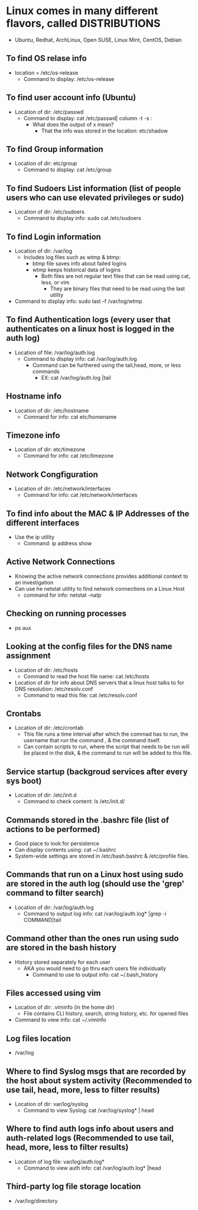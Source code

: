 # Linux comes in many different flavors, called DISTRIBUTIONS

- Ubuntu, Redhat, ArchLinux, Open SUSE, Linux Mint, CentOS, Debian

## To find OS relase info

- location = /etc/os-release
  - Command to display: /etc/os-release

## To find user account info (Ubuntu)

- Location of dir: /etc/passwd
  - Command to display: cat /etc/passwd| column -t -s :
    - What does the output of x mean?
      - That the info was stored in the location: etc/shadow

## To find Group information

- Location of dir: etc/group
  - Command to display: cat /etc/group

## To find Sudoers List information (list of people users who can use elevated privileges or sudo)

- Location of dir: /etc/sudoers
  - Command to display info: sudo cat /etc/sudoers
  
## To find Login information

- Location of dir: /var/log
  - Includes log files such as wtmp & btmp:
    - btmp file saves info about failed logins
    - wtmp keeps historical data of logins
      - Both files are not regular text files that can be read using cat, less, or vim
        - They are binary files that need to be read using the last utility
- Command to display info: sudo last -f /var/log/wtmp

## To find Authentication logs (every user that authenticates on a linux host is logged in the auth log)

- Location of file: /var/log/auth.log
  - Command to display info: cat /var/log/auth.log
    - Command can be furthered using the tail,head, more, or less commands
      - EX: cat /var/log/auth.log |tail

## Hostname info

- Location of dir: /etc/hostname
  - Command for info: cat etc/homename
  
## Timezone info

- Location of dir: etc/timezone
  - Command for info: cat /etc/timezone

## Network Congfiguration

- Location of dir: /etc/network/interfaces
  - Command for info: cat /etc/network/interfaces

## To find info about the MAC & IP Addresses of the different interfaces

- Use the ip utility
  - Command: ip address show

## Active Network Connections

- Knowing the active network connections provides additional context to an investigation
- Can use he netstat utility to find network connections on a Linux Host
  - command for info: netstat -natp
  
## Checking on running processes

- ps aux

## Looking at the config files for the DNS name assignment

- Location of dir: /etc/hosts
  - Command to read the host file name: cat /etc/hosts
- Location of dir for info about DNS servers that a linux host talks to for DNS resolution: /etc/resolv.conf
  - Command to read this file: cat /etc/resolv.conf

## Crontabs

- Location of dir: /etc/crontab
  - This file runs a time interval after which the commad has to run, the username that run the command , & the command itself.
  - Can contain scripts to run, where the script that needs to be run will be placed in the disk, & the command to run will be added to this file.

## Service startup (backgroud services after every sys boot)

- Location of dir: /etc/init.d
  - Command to check content: ls /etc/init.d/

## Commands stored in the .bashrc file (list of actions to be performed)

- Good place to look for persistence
- Can display contents using: cat ~/.bashrc
- System-wide settings are stored in /etc/bash.bashrc & /etc/profile files.  

## Commands that run on a Linux host using sudo are stored in the auth log (should use the 'grep' command to filter search)

- Location of dir: /var/log/auth.log
  - Command to output log info: cat /var/log/auth.log* |grep -i COMMAND|tail

## Command other than the ones run using sudo are stored in the bash history

- History stored separately for each user
  - AKA you would need to go thru each users file individually
    - Command to use to output info: cat ~/.bash_history

## Files accessed using vim

- Location of dir: .viminfo (in the home dir)
  - File contains CLI history, search, string history, etc. for opened files
- Command to view info: cat ~/.viminfo

## Log files location

- /var/log

## Where to find Syslog msgs that are recorded by the host about system activity (Recommended to use tail, head, more, less to filter results)

- Location of dir: var/log/syslog
  - Command to view Syslog: cat /var/log/syslog* | head

## Where to find auth logs info about users and auth-related logs (Recommended to use tail, head, more, less to filter results)

- Location of log file: var/log/auth.log*
  - Command to view auth info: cat /var/log/auth.log* |head

## Third-party log file storage location

- /var/log/directory
